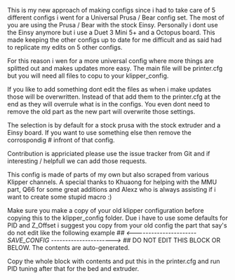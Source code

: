 This is my new approach of making configs since i had to take care of 5 different configs i went for a Universal Prusa / Bear config set.
The most of you are using the Prusa / Bear with the stock Einsy. Personally i dont use the Einsy anymore but i use a Duet 3 Mini 5+ and a Octopus board.
This made keeping the other configs up to date for me difficult and as said had to replicate my edits on 5 other configs.

For this reason i wen for a more universal config where more things are splitted out and makes updates more easy.
The main file will be printer.cfg but you will need all files to copu to your klipper_config.

If you like to add something dont edit the files as when i make updates those will be overwritten.
Instead of that add them to the printer.cfg at the end as they will overrule what is in the configs.
You even dont need to remove the old part as the new part will overwrite those settings.

The selection is by default for a stock prusa with the stock extruder and a Einsy board.
If you want to use something else then remove the corrospondig # infront of that config.

Contribution is appriciated please use the issue tracker from Git and if interesting / helpfull we can add those requests.

This config is made of parts of my own but also scraped from various Klipper channels.
A special thanks to Khuaong for helping with the MMU part, Q66 for some great additions and Alexz who is always assisting if i want to create some stupid macro :)

Make sure you make a copy of your old klipper configuration before copying this to the klipper_config folder.
Due i have to use some defaults for PID and Z_Offset i suggest you copy from your old config the part that say's do not edit like the following example
#*# <---------------------- SAVE_CONFIG ---------------------->
#*# DO NOT EDIT THIS BLOCK OR BELOW. The contents are auto-generated.

Copy the whole block with contents and put this in the printer.cfg and run PID tuning after that for the bed and extruder.
